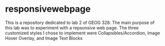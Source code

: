 # **responsivewebpage**

This is a repository dedicated to lab 2 of GEOG 328. The main purpose of this lab was to experiment with a repsonsive web page. The three customized styles I chose to implement were Collapsibles/Accordion, Image Hover Overlay, and Image Text Blocks